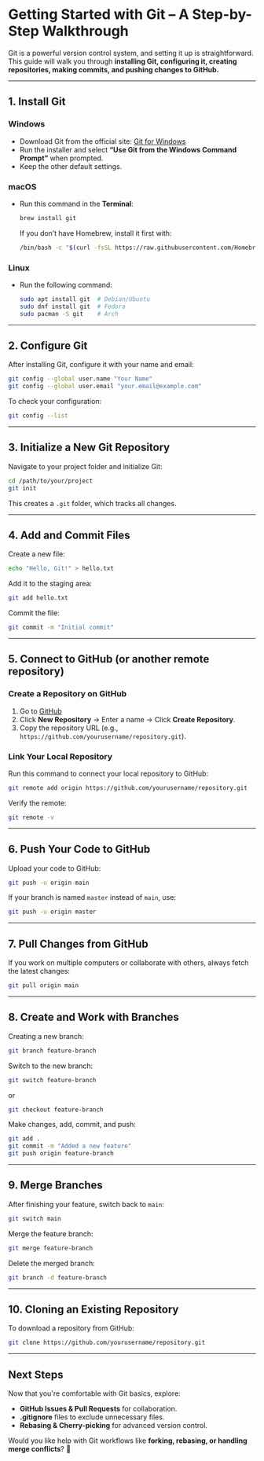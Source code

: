 # Getting Started with Git – A Step-by-Step Walkthrough

Git is a powerful version control system, and setting it up is straightforward. This guide will walk you through **installing Git, configuring it, creating repositories, making commits, and pushing changes to GitHub.**

---

## 1. Install Git

### Windows
- Download Git from the official site: [Git for Windows](https://git-scm.com/downloads)
- Run the installer and select **“Use Git from the Windows Command Prompt”** when prompted.
- Keep the other default settings.

### macOS
- Run this command in the **Terminal**:
  ```sh
  brew install git
  ```
  If you don’t have Homebrew, install it first with:
  ```sh
  /bin/bash -c "$(curl -fsSL https://raw.githubusercontent.com/Homebrew/install/HEAD/install.sh)"
  ```

### Linux
- Run the following command:
  ```sh
  sudo apt install git  # Debian/Ubuntu
  sudo dnf install git  # Fedora
  sudo pacman -S git    # Arch
  ```

---

## 2. Configure Git

After installing Git, configure it with your name and email:

```sh
git config --global user.name "Your Name"
git config --global user.email "your.email@example.com"
```

To check your configuration:
```sh
git config --list
```

---

## 3. Initialize a New Git Repository

Navigate to your project folder and initialize Git:

```sh
cd /path/to/your/project
git init
```

This creates a `.git` folder, which tracks all changes.

---

## 4. Add and Commit Files

Create a new file:
```sh
echo "Hello, Git!" > hello.txt
```

Add it to the staging area:
```sh
git add hello.txt
```

Commit the file:
```sh
git commit -m "Initial commit"
```

---

## 5. Connect to GitHub (or another remote repository)

### Create a Repository on GitHub
1. Go to [GitHub](https://github.com/)
2. Click **New Repository** → Enter a name → Click **Create Repository**.
3. Copy the repository URL (e.g., `https://github.com/yourusername/repository.git`).

### Link Your Local Repository
Run this command to connect your local repository to GitHub:
```sh
git remote add origin https://github.com/yourusername/repository.git
```

Verify the remote:
```sh
git remote -v
```

---

## 6. Push Your Code to GitHub

Upload your code to GitHub:
```sh
git push -u origin main
```

If your branch is named `master` instead of `main`, use:
```sh
git push -u origin master
```

---

## 7. Pull Changes from GitHub

If you work on multiple computers or collaborate with others, always fetch the latest changes:
```sh
git pull origin main
```

---

## 8. Create and Work with Branches

Creating a new branch:
```sh
git branch feature-branch
```

Switch to the new branch:
```sh
git switch feature-branch
```
or
```sh
git checkout feature-branch
```

Make changes, add, commit, and push:
```sh
git add .
git commit -m "Added a new feature"
git push origin feature-branch
```

---

## 9. Merge Branches

After finishing your feature, switch back to `main`:
```sh
git switch main
```

Merge the feature branch:
```sh
git merge feature-branch
```

Delete the merged branch:
```sh
git branch -d feature-branch
```

---

## 10. Cloning an Existing Repository

To download a repository from GitHub:
```sh
git clone https://github.com/yourusername/repository.git
```

---

## Next Steps

Now that you're comfortable with Git basics, explore:
- **GitHub Issues & Pull Requests** for collaboration.
- **.gitignore** files to exclude unnecessary files.
- **Rebasing & Cherry-picking** for advanced version control.

Would you like help with Git workflows like **forking, rebasing, or handling merge conflicts**? 🚀
